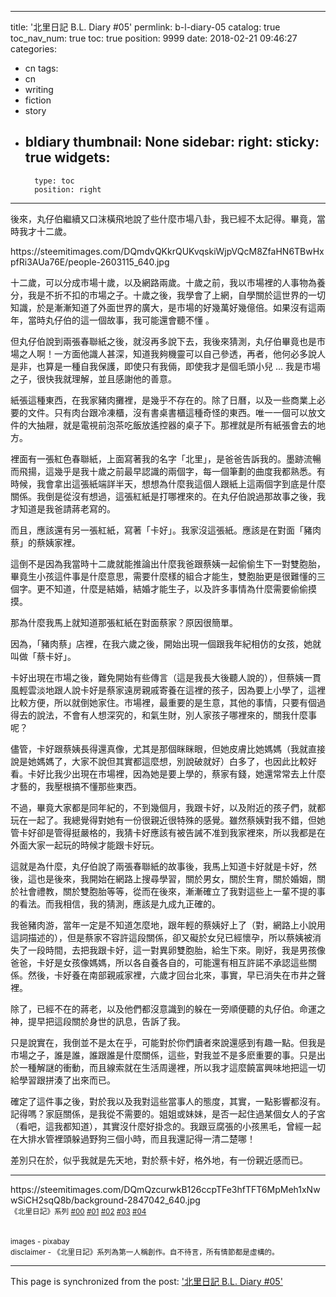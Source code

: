 
---
title: '北里日記 B.L. Diary #05'
permlink: b-l-diary-05
catalog: true
toc_nav_num: true
toc: true
position: 9999
date: 2018-02-21 09:46:27
categories:
- cn
tags:
- cn
- writing
- fiction
- story
- bldiary
thumbnail: None
sidebar:
    right:
        sticky: true
widgets:
    -
        type: toc
        position: right
---


後來，丸仔伯繼續又口沫橫飛地說了些什麼市場八卦，我已經不太記得。畢竟，當時我才十二歲。

<div class='pull-right'>https://steemitimages.com/DQmdvQKkrQUKvqskiWjpVQcM8ZfaHN6TBwHxpfRi3AUa76E/people-2603115_640.jpg</div>

十二歲，可以分成市場十歲，以及網路兩歲。十歲之前，我以市場裡的人事物為養分，我是不折不扣的市場之子。十歲之後，我學會了上網，自學關於這世界的一切知識，於是漸漸知道了外面世界的廣大，是市場的好幾萬好幾億倍。如果沒有這兩年，當時丸仔伯的這一個故事，我可能還會聽不懂 。

但丸仔伯說到兩張春聯紙之後，就沒再多說下去，我後來猜測，丸仔伯畢竟也是市場之人啊！一方面他識人甚深，知道我夠機靈可以自己參透，再者，他何必多說人是非，也算是一種自我保護，即使只有我倆，即使我才是個毛頭小兒 ... 我是市場之子，很快我就理解，並且感謝他的善意。

紙張這種東西，在我家豬肉攤裡，是幾乎不存在的。除了日曆，以及一些商業上必要的文件。只有肉台跟冷凍櫃，沒有書桌書櫃這種奇怪的東西。唯一一個可以放文件的大抽屜，就是電視前泡茶吃飯放遙控器的桌子下。那裡就是所有紙張會去的地方。

裡面有一張紅色春聯紙，上面寫著我的名字「北里」，是爸爸告訴我的。墨跡流暢而飛揚，這幾乎是我十歲之前最早認識的兩個字，每一個筆劃的曲度我都熟悉。有時候，我會拿出這張紙端詳半天，想想為什麼我這個人跟紙上這兩個字到底是什麼關係。我倒是從沒有想過，這張紅紙是打哪裡來的。在丸仔伯說過那故事之後，我才知道是我爸請蔣老寫的。

而且，應該還有另一張紅紙，寫著「卡好」。我家沒這張紙。應該是在對面「豬肉蔡」的蔡姨家裡。

這倒不是因為我當時十二歲就能推論出什麼我爸跟蔡姨一起偷偷生下一對雙胞胎，畢竟生小孩這件事是什麼意思，需要什麼樣的組合才能生，雙胞胎更是很難懂的三個字。更不知道，什麼是結婚，結婚才能生子，以及許多事情為什麼需要偷偷摸摸。

那為什麼我馬上就知道那張紅紙在對面蔡家？原因很簡單。

因為，「豬肉蔡」店裡，在我六歲之後，開始出現一個跟我年紀相仿的女孩，她就叫做「蔡卡好」。

卡好出現在市場之後，難免開始有些傳言（這是我長大後聽人說的），但蔡姨一貫風輕雲淡地跟人說卡好是蔡家遠房親戚寄養在這裡的孩子，因為要上小學了，這裡比較方便，所以就倒她家住。市場裡，最重要的是生意，其他的事情，只要有個過得去的說法，不會有人想深究的，和氣生財，別人家孩子哪裡來的，關我什麼事呢？

儘管，卡好跟蔡姨長得還真像，尤其是那個眯眯眼，但她皮膚比她媽媽（我就直接說是她媽媽了，大家不說但其實都這麼想，別說破就好）白多了，也因此比較好看。卡好比我少出現在市場裡，因為她是要上學的，蔡家有錢，她還常常去上什麼才藝的，我壓根搞不懂那些東西。

不過，畢竟大家都是同年紀的，不到幾個月，我跟卡好，以及附近的孩子們，就都玩在一起了。我總覺得對她有一份很親近很特殊的感覺。雖然蔡姨對我不錯，但她管卡好卻是管得挺嚴格的，我猜卡好應該有被告誡不准到我家裡來，所以我都是在外面大家一起玩的時候才能跟卡好玩。

這就是為什麼，丸仔伯說了兩張春聯紙的故事後，我馬上知道卡好就是卡好，然後，這也是後來，我開始在網路上搜尋學習，關於男女，關於生育，關於婚姻，關於社會禮教，關於雙胞胎等等，從而在後來，漸漸確立了我對這些上一輩不提的事的看法。而我相信，我的猜測，應該是九成九正確的。

我爸豬肉游，當年一定是不知道怎麼地，跟年輕的蔡姨好上了（對，網路上小說用這詞描述的），但是蔡家不容許這段關係，卻又礙於女兒已經懷孕，所以蔡姨被消失了一段時間，去把我跟卡好，這一對異卵雙胞胎，給生下來。剛好，我是男孩像爸爸，卡好是女孩像媽媽，所以各自養各自的，可能還有相互許諾不承認這些關係。然後，卡好養在南部親戚家裡，六歲才回台北來，事實，早已消失在市井之聲裡。

除了，已經不在的蔣老，以及他們都沒意識到的躲在一旁順便聽的丸仔伯。命運之神，提早把這段關於身世的訊息，告訴了我。

只是說實在，我倒並不是太在乎，可能對於你們讀者來說還感到有趣一點。但我是市場之子，誰是誰，誰跟誰是什麼關係，這些，對我並不是多麽重要的事。只是出於一種解謎的衝動，而且線索就在生活周邊裡，所以我才這麼饒富興味地把這一切給學習跟拼湊了出來而已。

確定了這件事之後，對於我以及我對這些當事人的態度，其實，一點影響都沒有。記得嗎？家庭關係，是我從不需要的。姐姐或妹妹，是否一起住過某個女人的子宮（看吧，這我都知道），其實沒什麼好掛念的。我跟豆腐張的小孩黑毛，曾經一起在大排水管裡頭躲過野狗三個小時，而且我還記得一清二楚哪！

差別只在於，似乎我就是先天地，對於蔡卡好，格外地，有一份親近感而已。


*****
<div class='pull-right'>https://steemitimages.com/DQmQzcurwkB126ccpTFe3hfTFT6MpMeh1xNwwSiCH2sqQ8b/background-2847042_640.jpg</div>
<sub>《北里日記》系列 <a href="https://steemit.com/cn/@deanliu/b-l-diary-00">#00</a> <a href="https://steemit.com/cn/@deanliu/b-l-diary-01">#01</a> <a href="https://steemit.com/cn/@deanliu/b-l-diary-02">#02</a> <a href="https://steemit.com/cn/@deanliu/b-l-diary-03">#03</a> <a href="https://steemit.com/cn/@deanliu/b-l-diary-04">#04</a></sub>
<br>
<br><br>
<sub>images - pixabay</sub>
<br>
<sub>disclaimer - 《北里日記》系列為第一人稱創作。自不待言，所有情節都是虛構的。</sub>

- - -

This page is synchronized from the post: ['北里日記 B.L. Diary #05'](https://steemit.com/@deanliu/b-l-diary-05)
